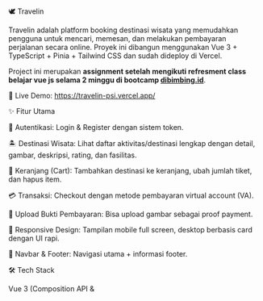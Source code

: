 🕊 Travelin

Travelin adalah platform booking destinasi wisata yang memudahkan pengguna untuk mencari, memesan, dan melakukan pembayaran perjalanan secara online.
Proyek ini dibangun menggunakan Vue 3 + TypeScript + Pinia + Tailwind CSS dan sudah dideploy di Vercel.


Project ini merupakan **assignment setelah mengikuti refresment class belajar vue js selama 2 minggu di bootcamp [dibimbing.id](https://dibimbing.id)**.  


🔗 Live Demo: https://travelin-psi.vercel.app/



✨ Fitur Utama

🔐 Autentikasi: Login & Register dengan sistem token.

🏝 Destinasi Wisata: Lihat daftar aktivitas/destinasi lengkap dengan detail, gambar, deskripsi, rating, dan fasilitas.

🛒 Keranjang (Cart): Tambahkan destinasi ke keranjang, ubah jumlah tiket, dan hapus item.

💳 Transaksi: Checkout dengan metode pembayaran virtual account (VA).

📸 Upload Bukti Pembayaran: Bisa upload gambar sebagai proof payment.

📱 Responsive Design: Tampilan mobile full screen, desktop berbasis card dengan UI rapi.

🧭 Navbar & Footer: Navigasi utama + informasi footer.




🛠️ Tech Stack

Vue 3
 (Composition API & <script setup>)

TypeScript

Pinia
 – State management

Vue Router
 – Routing

Tailwind CSS
 – Styling modern & responsive

Vercel
 – Deployment




 📂 Struktur Proyek
 src/
 
├── components/       # Reusable components (Navbar, Footer, Card, dll)

├── store/            # Pinia stores (auth, cart, content)

├── views/            # Halaman (Home, Cart, Transactions, Detail, Login, Register)

├── utils/            # API base URL & helper

├── App.vue           # Root component

└── main.ts           # Entry point
